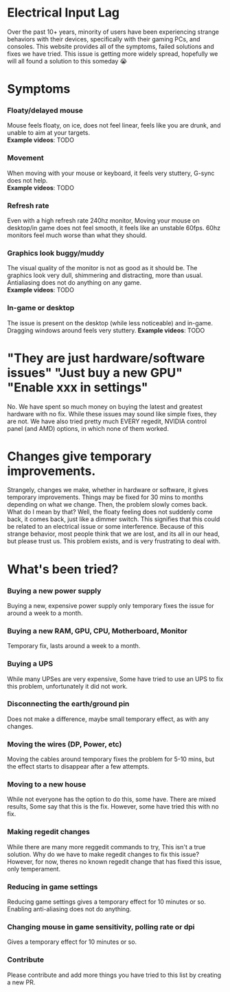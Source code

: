 # Electrical Input Lag
Over the past 10+ years, minority of users have been experiencing strange behaviors with their devices, specifically with their gaming PCs, and consoles. This website provides all of the symptoms, failed solutions and fixes we have tried. This issue is getting more widely spread, hopefully we will all found a solution to this someday 😭

# Symptoms

### Floaty/delayed mouse
Mouse feels floaty, on ice, does not feel linear, feels like you are drunk, and unable to aim at your targets.  
**Example videos**: TODO

### Movement
When moving with your mouse or keyboard, it feels very stuttery, G-sync does not help.  
**Example videos**: TODO

### Refresh rate
Even with a high refresh rate 240hz monitor, Moving your mouse on desktop/in game does not feel smooth, it feels like an unstable 60fps. 60hz monitors feel much worse than what they should.

### Graphics look buggy/muddy
The visual quality of the monitor is not as good as it should be. The graphics look very dull, shimmering and distracting, more than usual. Antialiasing does not do anything on any game.  
**Example videos**: TODO

### In-game or desktop
The issue is present on the desktop (while less noticeable) and in-game. Dragging windows around feels very stuttery.
**Example videos**: TODO

# "They are just hardware/software issues" "Just buy a new GPU" "Enable xxx in settings"
No. We have spent so much money on buying the latest and greatest hardware with no fix. While these issues may sound like simple fixes, they are not. We have also tried pretty much EVERY regedit, NVIDIA control panel (and AMD) options, in which none of them worked.

# Changes give temporary improvements.
Strangely, changes we make, whether in hardware or software, it gives temporary improvements. Things may be fixed for 30 mins to months depending on what we change. Then, the problem slowly comes back. What do I mean by that? Well, the floaty feeling does not suddenly come back, it comes back, just like a dimmer switch. This signifies that this could be related to an electrical issue or some interference. Because of this strange behavior, most people think that we are lost, and its all in our head, but please trust us. This problem exists, and is very frustrating to deal with.

# What's been tried?

### Buying a new power supply
Buying a new, expensive power supply only temporary fixes the issue for around a week to a month.
### Buying a new RAM, GPU, CPU, Motherboard, Monitor
Temporary fix, lasts around a week to a month.
### Buying a UPS
While many UPSes are very expensive, Some have tried to use an UPS to fix this problem, unfortunately it did not work.
### Disconnecting the earth/ground pin
Does not make a difference, maybe small temporary effect, as with any changes.

### Moving the wires (DP, Power, etc)
Moving the cables around temporary fixes the problem for 5-10 mins, but the effect starts to disappear after a few attempts.

### Moving to a new house
While not everyone has the option to do this, some have. There are mixed results, Some say that this is the fix. However, some have tried this with no fix.

### Making regedit changes
While there are many more reggedit commands to try, This isn't a true solution. Why do we have to make regedit changes to fix this issue? However, for now, theres no known regedit change that has fixed this issue, only temperament.

### Reducing in game settings 
Reducing game settings gives a temporary effect for 10 minutes or so. Enabling anti-aliasing does not do anything.

### Changing mouse in game sensitivity, polling rate or dpi
Gives a temporary effect for 10 minutes or so.

### Contribute
Please contribute and add more things you have tried to this list by creating a new PR.

